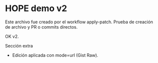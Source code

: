 # HOPE demo v2
Este archivo fue creado por el workflow apply-patch.
Prueba de creación de archivo y PR o commits directos.

OK v2.

Sección extra
- Edición aplicada con mode=url (Gist Raw).
